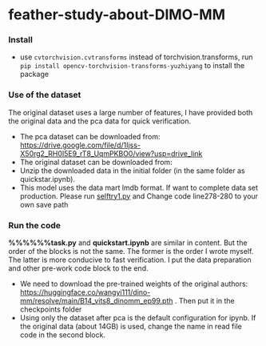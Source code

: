# feather-study-about-DIMO-MM
### Install
* use `cvtorchvision.cvtransforms` instead of torchvision.transforms, run `pip install opencv-torchvision-transforms-yuzhiyang` to install the package
### Use of the dataset
The original dataset uses a large number of features, I have provided both the original data and the pca data for quick verification.
* The pca dataset can be downloaded from: https://drive.google.com/file/d/1Ijss-X50rg2_RH0I5E9_rT8_UqmPKBO0/view?usp=drive_link
* The original dataset can be downloaded from:
* Unzip the downloaded data in the initial folder (in the same folder as quickstar.ipynb).
* This model uses the data mart lmdb format. If want to complete data set production. Please run [selftry1.py](https://github.com/schlange-git/feather-study-about-DIMO-MM/blob/main/datasets/BigEarthNet/selftry1.py) and Change code line278-280 to your own save path 
### Run the code
**%%%%%%task.py** and **quickstart.ipynb** are similar in content. But the order of the blocks is not the same. The former is the order I wrote myself. The latter is more conducive to fast verification. I put the data preparation and other pre-work code block to the end.
* We need to download the pre-trained weights of the original authors: https://huggingface.co/wangyi111/dino-mm/resolve/main/B14_vits8_dinomm_ep99.pth . Then put it in the checkpoints folder
* Using only the dataset after pca is the default configuration for ipynb. If the original data (about 14GB) is used, change the name in read file code in the second block.
